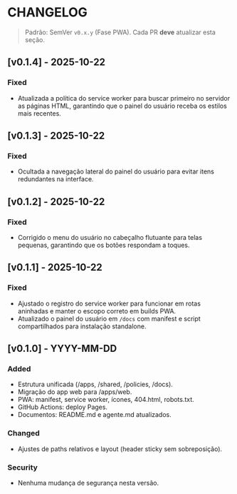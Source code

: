 # CHANGELOG
> Padrão: SemVer `v0.x.y` (Fase PWA). Cada PR **deve** atualizar esta seção.

## [v0.1.4] - 2025-10-22
### Fixed
- Atualizada a política do service worker para buscar primeiro no servidor as páginas HTML, garantindo que o painel do usuário receba os estilos mais recentes.

## [v0.1.3] - 2025-10-22
### Fixed
- Ocultada a navegação lateral do painel do usuário para evitar itens redundantes na interface.

## [v0.1.2] - 2025-10-22
### Fixed
- Corrigido o menu do usuário no cabeçalho flutuante para telas pequenas, garantindo que os botões respondam a toques.

## [v0.1.1] - 2025-10-22
### Fixed
- Ajustado o registro do service worker para funcionar em rotas aninhadas e manter o escopo correto em builds PWA.
- Atualizado o painel do usuário em `/docs` com manifest e script compartilhados para instalação standalone.

## [v0.1.0] - YYYY-MM-DD
### Added
- Estrutura unificada (/apps, /shared, /policies, /docs).
- Migração do app web para /apps/web.
- PWA: manifest, service worker, ícones, 404.html, robots.txt.
- GitHub Actions: deploy Pages.
- Documentos: README.md e agente.md atualizados.

### Changed
- Ajustes de paths relativos e layout (header sticky sem sobreposição).

### Security
- Nenhuma mudança de segurança nesta versão.

